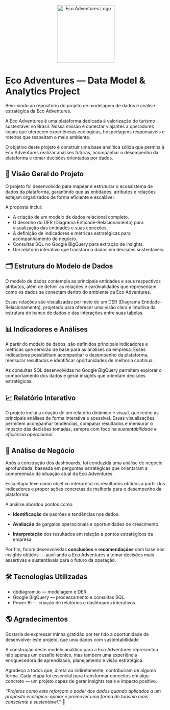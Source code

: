 <p align="center">
  <img src="1.png" alt="Eco Adventures Logo" width="180"/>
</p>

# Eco Adventures — Data Model & Analytics Project

Bem-vindo ao repositório do projeto de modelagem de dados e análise estratégica da Eco Adventures.

A Eco Adventures é uma plataforma dedicada à valorização do turismo sustentável no Brasil. Nossa missão é conectar viajantes a operadores locais que oferecem experiências ecológicas, hospedagens responsáveis e roteiros que respeitam o meio ambiente.

O objetivo deste projeto é construir uma base analítica sólida que permita à Eco Adventures realizar análises futuras, acompanhar o desempenho da plataforma e tomar decisões orientadas por dados.

## 🧩 Visão Geral do Projeto

O projeto foi desenvolvido para mapear e estruturar o ecossistema de dados da plataforma, garantindo que as entidades, atributos e relações estejam organizados de forma eficiente e escalável.

A proposta inclui:
- A criação de um modelo de dados relacional completo.
- O desenho do DER (Diagrama Entidade-Relacionamento) para visualização das entidades e suas conexões.
- A definição de indicadores e métricas estratégicas para acompanhamento do negócio.
- Consultas SQL no Google BigQuery para extração de insights.
- Um relatório interativo que transforma dados em decisões sustentáveis.

## 🗂️ Estrutura do Modelo de Dados

O modelo de dados contempla as principais entidades e seus respectivos atributos, além de definir as relações e cardinalidades que representam como os dados se conectam dentro do ambiente da Eco Adventures.

Essas relações são visualizadas por meio de um DER (Diagrama Entidade-Relacionamento), projetado para oferecer uma visão clara e intuitiva da estrutura do banco de dados e das interações entre suas tabelas.

## 📊 Indicadores e Análises

A partir do modelo de dados, são definidos principais indicadores e métricas que servirão de base para as análises da empresa.
Esses indicadores possibilitam acompanhar o desempenho da plataforma, mensurar resultados e identificar oportunidades de melhoria contínua.

As consultas SQL desenvolvidas no Google BigQuery permitem explorar o comportamento dos dados e gerar insights que orientam decisões estratégicas.

## 📈 Relatório Interativo

O projeto inclui a criação de um relatório dinâmico e visual, que reúne as principais análises de forma interativa e acessível.
Essas visualizações permitem acompanhar tendências, comparar resultados e mensurar o impacto das decisões tomadas, sempre com foco na *sustentabilidade* e *eficiência operacional*.

## 🚀 Análise de Negócio

Após a construção dos dashboards, foi conduzida uma análise de negócio aprofundada, baseada em perguntas estratégicas que orientaram a compreensão da situação atual da Eco Adventures.

Essa etapa teve como objetivo interpretar os resultados obtidos a partir dos indicadores e propor ações concretas de melhoria para o desempenho da plataforma.

A análise abordou pontos como:

- **Identificação** de padrões e tendências nos dados.

- **Avaliação** de gargalos operacionais e oportunidades de crescimento.

- **Interpretação** dos resultados em relação à pontos estratégicos da empresa.

Por fim, foram desenvolvidas **conclusões** e **recomendações** com base nos insights obtidos — auxiliando a Eco Adventures a tomar decisões mais assertivas e sustentáveis para o futuro da operação.

## 🛠️ Tecnologias Utilizadas

- dbdiagram.io — modelagem e DER.
- Google BigQuery — processamento e consultas SQL.
- Power BI — criação de relatórios e dashboards interativos.

## 🌎 Agradecimentos

Gostaria de expressar minha gratidão por ter tido a oportunidade de desenvolver este projeto, que uniu dados com sustentabilidade

A construção deste modelo analítico para a Eco Adventures representou não apenas um desafio técnico, mas também uma experiência enriquecedora de aprendizado, planejamento e visão estratégica.

Agradeço a todos que, direta ou indiretamente, contribuíram de alguma forma.
Cada etapa foi essencial para transformar conceitos em algo concreto — um projeto capaz de gerar insights reais e impacto positivo.

*“Projetos como este reforçam o poder dos dados quando aplicados a um propósito ecológico: apoiar e promover uma forma de turismo mais consciente e sustentável.”* 🌱